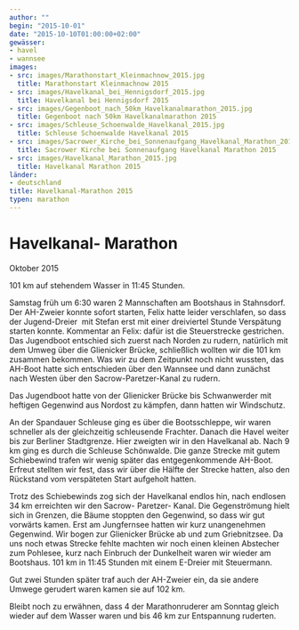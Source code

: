 ```yaml
---
author: ""
begin: "2015-10-01"
date: "2015-10-10T01:00:00+02:00"
gewässer:
- havel
- wannsee
images:
- src: images/Marathonstart_Kleinmachnow_2015.jpg
  title: Marathonstart Kleinmachnow 2015
- src: images/Havelkanal_bei_Hennigsdorf_2015.jpg
  title: Havelkanal bei Hennigsdorf 2015
- src: images/Gegenboot_nach_50km_Havelkanalmarathon_2015.jpg
  title: Gegenboot nach 50km Havelkanalmarathon 2015
- src: images/Schleuse_Schoenwalde_Havelkanal_2015.jpg
  title: Schleuse Schoenwalde Havelkanal 2015
- src: images/Sacrower_Kirche_bei_Sonnenaufgang_Havelkanal_Marathon_2015.jpg
  title: Sacrower Kirche bei Sonnenaufgang Havelkanal Marathon 2015
- src: images/Havelkanal_Marathon_2015.jpg
  title: Havelkanal Marathon 2015
länder: 
- deutschland
title: Havelkanal-Marathon 2015
typen: marathon
---
```



# Havelkanal- Marathon


Oktober 2015

101 km auf stehendem Wasser in 11:45 Stunden.

Samstag früh um 6:30 waren 2 Mannschaften am Bootshaus in Stahnsdorf. Der AH-Zweier konnte sofort starten, Felix hatte leider verschlafen, so dass der Jugend-Dreier  mit Stefan erst mit einer dreiviertel Stunde Verspätung starten konnte. Kommentar an Felix: dafür ist die Steuerstrecke gestrichen. Das Jugendboot entschied sich zuerst nach Norden zu rudern, natürlich mit dem Umweg über die Glienicker Brücke, schließlich wollten wir die 101 km zusammen bekommen. Was wir zu dem Zeitpunkt noch nicht wussten, das AH-Boot hatte sich entschieden über den Wannsee und dann zunächst nach Westen über den Sacrow-Paretzer-Kanal zu rudern.

Das Jugendboot hatte von der Glienicker Brücke bis Schwanwerder mit heftigen Gegenwind aus Nordost zu kämpfen, dann hatten wir Windschutz.

An der Spandauer Schleuse ging es über die Bootsschleppe, wir waren schneller als der gleichzeitig schleusende Frachter. Danach die Havel weiter bis zur Berliner Stadtgrenze. Hier zweigten wir in den Havelkanal ab. Nach 9 km ging es durch die Schleuse Schönwalde. Die ganze Strecke mit gutem Schiebewind trafen wir wenig später das entgegenkommende AH-Boot. Erfreut stellten wir fest, dass wir über die Hälfte der Strecke hatten, also den Rückstand vom verspäteten Start aufgeholt hatten.

Trotz des Schiebewinds zog sich der Havelkanal endlos hin, nach endlosen 34 km erreichten wir den Sacrow- Paretzer- Kanal. Die Gegenströmung hielt sich in Grenzen, die Bäume stoppten den Gegenwind, so dass wir gut vorwärts kamen. Erst am Jungfernsee hatten wir kurz unangenehmen Gegenwind. Wir bogen zur Glienicker Brücke ab und zum Griebnitzsee. Da uns noch etwas Strecke fehlte machten wir noch einen kleinen Abstecher zum Pohlesee, kurz nach Einbruch der Dunkelheit waren wir wieder am Bootshaus. 101 km in 11:45 Stunden mit einem E-Dreier mit Steuermann.

Gut zwei Stunden später traf auch der AH-Zweier ein, da sie andere Umwege gerudert waren kamen sie auf 102 km.

Bleibt noch zu erwähnen, dass 4 der Marathonruderer am Sonntag gleich wieder auf dem Wasser waren und bis 46 km zur Entspannung ruderten.
